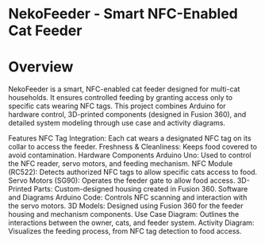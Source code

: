 # NekoFeeder - Smart NFC-Enabled Cat Feeder

# Overview
NekoFeeder is a smart, NFC-enabled cat feeder designed for multi-cat households. It ensures controlled feeding by granting access only to specific cats wearing NFC tags. This project combines Arduino for hardware control, 3D-printed components (designed in Fusion 360), and detailed system modeling through use case and activity diagrams.

Features
NFC Tag Integration: Each cat wears a designated NFC tag on its collar to access the feeder.
Freshness & Cleanliness: Keeps food covered to avoid contamination.
Hardware Components
Arduino Uno: Used to control the NFC reader, servo motors, and feeding mechanism.
NFC Module (RC522): Detects authorized NFC tags to allow specific cats access to food.
Servo Motors (SG90): Operates the feeder gate to allow food access.
3D-Printed Parts: Custom-designed housing created in Fusion 360.
Software and Diagrams
Arduino Code: Controls NFC scanning and interaction with the servo motors.
3D Models: Designed using Fusion 360 for the feeder housing and mechanism components.
Use Case Diagram: Outlines the interactions between the owner, cats, and feeder system.
Activity Diagram: Visualizes the feeding process, from NFC tag detection to food access.
